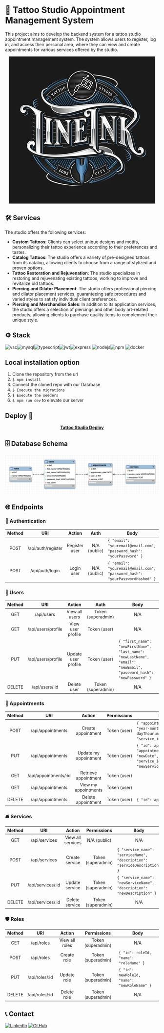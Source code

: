 # 🏢 Tattoo Studio Appointment Management System

This project aims to develop the backend system for a tattoo studio appointment management system. The system allows users to register, log in, and access their personal area, where they can view and create appointments for various services offered by the studio.

<div align="center">
  <img src="./img/tattoo_giphy.webp" alt="via GIPHY">
</div>

## 🛠️ Services

The studio offers the following services:

- **Custom Tattoos**: Clients can select unique designs and motifs, personalizing their tattoo experience according to their preferences and tastes.
- **Catalog Tattoos**: The studio offers a variety of pre-designed tattoos from its catalog, allowing clients to choose from a range of stylized and proven options.
- **Tattoo Restoration and Rejuvenation**: The studio specializes in restoring and rejuvenating existing tattoos, working to improve and revitalize old tattoos.
- **Piercing and Dilator Placement**: The studio offers professional piercing and dilator placement services, guaranteeing safe procedures and varied styles to satisfy individual client preferences.
- **Piercing and Merchandise Sales**: In addition to its application services, the studio offers a selection of piercings and other body art-related products, allowing clients to purchase quality items to complement their unique style.

## ⚙️ Stack

<img alt="vsc" src="https://img.shields.io/badge/VSCode-0078D4?style=for-the-badge&logo=visual%20studio%20code&logoColor=white"><img alt="mysql" src="https://img.shields.io/badge/MySQL-005C84?style=for-the-badge&logo=mysql&logoColor=white"><img alt="typescript" src="https://img.shields.io/badge/TypeScript-007ACC?style=for-the-badge&logo=typescript&logoColor=white"><img alt="jwt" src="https://img.shields.io/badge/JWT-000000?style=for-the-badge&logo=JSON%20web%20tokens&logoColor=white"><img alt= "express" src="https://img.shields.io/badge/Express%20js-000000?style=for-the-badge&logo=express&logoColor=white"> <img alt="nodejs" src="https://img.shields.io/badge/Node%20js-339933?style=for-the-badge&logo=nodedotjs&logoColor=white"><img alt="npm" src="https://img.shields.io/badge/npm-CB3837?style=for-the-badge&logo=npm&logoColor=white"> <img alt="docker" src="https://img.shields.io/badge/Docker-2CA5E0?style=for-the-badge&logo=docker&logoColor=white">

## Local installation option

1. Clone the repository from the url
2. `$ npm install`
3. Connect the cloned repo with our Database
4. `$ Execute the migrations`
5. `$ Execute the seeders`
6. `$ npm run dev` to elevate our server


## Deploy 🚀

<div align="center">
    <a href="https://tattooshop.zeabur.app"><strong> Tattoo Studio Deploy </strong></a>
</div>

## 🗄️ Database Schema

<img src="./img/DB_Schema.png">

## 🌐 Endpoints

<h3>🔑 Authentication</h3>

| Method | URI                    | Action           | Auth           | Body                                              |
|:------:|:----------------------:|:----------------:|:--------------:|---------------------------------------------------|
| POST   | /api/auth/register     | Register user    | <center>N/A (public)</center>   | `{ "email": "youremail@email.com",`<br>`"password_hash": "yourPassword" }` |
| POST   | /api/auth/login        | Login user       | <center>N/A (public)</center>   | `{ "email": "youremail@email.com",`<br>`"password_hash": "yourPasswordHashed" }` |

<h3>👥 Users</h3>

| Method | URI                        | Action              | Auth               | Body                                              |
|:------:|:--------------------------:|:-------------------:|:------------------:|---------------------------------------------------|
| GET    | /api/users                 | View all users      | Token (superadmin) | <center>N/A</center>                                               |
| GET    | /api/users/profile         | View user profile   | Token (user)       | <center>N/A</center>                                               |
| PUT    | /api/users/profile         | Update user profile | Token (user)       | `{ "first_name": "newFirstName",`<br>`"last_name": "newLastName", "email": "newEmail",`<br>`"password_hash": "newPassword" }` |
| DELETE | /api/users/:id             | Delete user         | Token (superadmin) | <center>N/A</center>                                               |

<h3>📅 Appointments</h3>

| Method | URI                        | Action                | Permissions      | Body                                              |
|:------:|:--------------------------:|:---------------------:|:----------------:|---------------------------------------------------|
| POST   | /api/appointments          | Create appointment    | Token (user)     | `{ "appointment_date": "year-month-dayThour:minute:secondZ",`<br>`"service_id": 2 }` |
| PUT    | /api/appointments          | Update my appointment | Token (user)     | `{ "id": appointmentId,`<br>`"appointment_date": "newDate",`<br>`"service_id": "newService" }` |
| GET    | /api/appointments/:id      | Retrieve appointment  | Token (user)     | <center>N/A</center>                                               |
| GET    | /api/appointments          | View my appointments  | Token (user)     | <center>N/A</center>                                               |
| DELETE | /api/appointments          | Delete appointment    | Token (user)     | `{ "id": appointmentId }`                         |

<h3>🛎️ Services</h3>

| Method | URI                        | Action            | Permissions        | Body                                              |
|:------:|:--------------------------:|:-----------------:|:------------------:|---------------------------------------------------|
| GET    | /api/services              | View all services | <center>N/A (public)</center>       | <center>N/A</center>  |
| POST   | /api/services              | Create service    | Token (superadmin) | `{ "service_name": "serviceName",`<br>`"description": "serviceDescription" }` |
| PUT    | /api/services/:id          | Update service    | Token (superadmin) | `{ "service_name": "newServiceName",`<br>`"description": "newDescription" }` |
| DELETE | /api/services/:id          | Delete service    | Token (superadmin) | <center>N/A</center>                                               |


<h3>🛡️ Roles</h3>

| Method | URI                        | Action         | Permissions        | Body                                              |
|:------:|:--------------------------:|:--------------:|:------------------:|---------------------------------------------------|
| GET    | /api/roles                 | View all roles | Token (superadmin) | <center>N/A</center>                                               |
| POST   | /api/roles                 | Create role    | Token (superadmin) | `{ "id": roleId,`<br>`"name": "roleName" }`            |
| PUT    | /api/roles/:id             | Update role    | Token (superadmin) | `{ "id": newRoleId,`<br>`"name": "newRoleName" }`      |
| DELETE | /api/roles/:id             | Delete role    | Token (superadmin) | <center>N/A</center>                                               |


## 📞 Contact

<a href=https://www.linkedin.com/in/morena-peralta-almada target="blank">![LinkedIn](https://img.shields.io/badge/LinkedIn-0077B5?style=for-the-badge&logo=linkedin&logoColor=white)</a> <a href=https://www.github.com/More-Pe target="blank">![GitHub](https://img.shields.io/badge/GitHub-100000?style=for-the-badge&logo=github&logoColor=white)</a>
